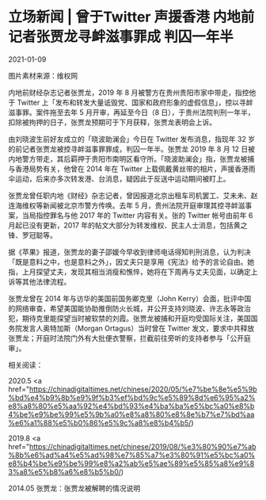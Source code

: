 # 立场新闻 | 曾于Twitter 声援香港 内地前记者张贾龙寻衅滋事罪成 判囚一年半

2021-01-09

图片素材来源：维权网

内地前财经杂志记者张贾龙，2019 年 8 月被警方在贵州贵阳市家中带走，指控他于 Twitter 上「发布和转发大量诋毁党、国家和政府形象的虚假信息」，控以寻衅滋事罪。案件拖至去年 5 月开审，再延至今日（8 日），于贵州法院判刑一年半，扣除被拘押的日子，张贾龙预期可于下月获释，张贾龙表明会上诉。

由刘晓波生前好友成立的「晓波助澜会」今日在 Twitter 发布消息，指现年 32 岁的前记者张贾龙被控寻衅滋事罪罪成，判囚一年半。张贾龙 2019 年 8 月 12 日被内地警方带走，其后羁押于贵阳市南明区看守所。「晓波助澜会」指，张贾龙被捕与香港局势有关，他曾在 2014 年在 Twitter 上载佩戴黄丝带的相片，声援香港雨伞运动，后来亦多次转发港、台消息，疑因此于反送中运动期间被盯上。

张贾龙曾任职内地《财经》杂志记者，曾因报道北京出租车司机罢工、艾未未、赵连海维权等新闻被北京市警方传唤。去年 5 月，贵州法院开庭审理其控寻衅滋事案，当局指控罪名与他 2017 年的 Twitter 内容有关。张的 Twitter 帐号由前年 6 月起已没有更新，2017 年的帖文大部分为转发维权、民主人士消息，包括黄之锋、罗冠聪等。 

据《苹果》报道，张贾龙的妻子邵媛今早收到律师电话得知判刑消息，认为判决「既是意料之中，也是意料之外」，因丈夫只是享用《宪法》给予的言论自由。她指，上月探望丈夫，发现其相当消瘦和憔悴，她将在下周再与丈夫见面，以确定上诉等其他法律流程。

张贾龙曾在 2014 年与访华的美国前国务卿克里（John Kerry）会面，批评中国的网络审查，希望美国能协助推倒防火长城，并公开支持刘晓波、许志永等政治犯，期待克里能探望当时被软禁的刘霞。张贾龙被捕和开庭均受国际关注，美国国务院发言人奥特加斯（Morgan Ortagus）当时曾在 Twitter 发文，要求中共释放张贾龙；开庭时法院门外有大批便衣警察，拦截前往旁听的支持者参与「公开庭审」。

相关阅读：

2020.5 <a href="https://chinadigitaltimes.net/chinese/2020/05/%e7%be%8e%e5%9b%bd%e4%b9%8b%e9%9f%b3%ef%bd%9c%e5%89%8d%e6%95%a2%e8%a8%80%e5%aa%92%e4%bd%93%e4%ba%ba%e5%bc%a0%e8%b4%be%e9%be%99%e5%9b%a0%e8%a8%80%e8%8e%b7%e7%bd%aa%e6%a1%88%e5%b0%86%e5%9c%a8%e8%b4%b5/)

2019.8 <a href="https://chinadigitaltimes.net/chinese/2019/08/%e3%80%90%e7%ab%8b%e6%ad%a4%e5%ad%98%e7%85%a7%e3%80%91%e5%bc%a0%e8%b4%be%e9%be%99%e8%a2%ab%e5%ae%89%e5%85%a8%e9%83%a8%e5%b8%a6%e8%b5%b0/)

2014.05 张贾龙：张贾龙被解聘的情况说明

